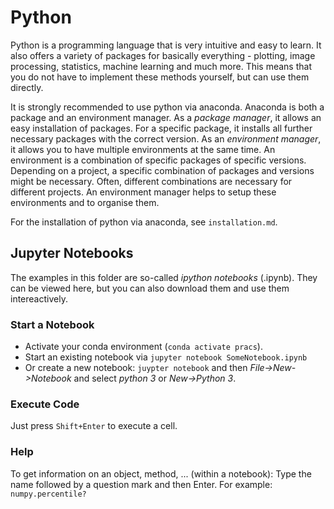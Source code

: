 # Python

Python is a programming language that is very intuitive and easy to learn. It also offers a variety of packages for basically everything - plotting, image processing, statistics, machine learning and much more. This means that you do not have to implement these methods yourself, but can use them directly.

It is strongly recommended to use python via anaconda. Anaconda is both a package and an environment manager. 
As a *package manager*, it allows an easy installation of packages. For a specific package, it installs all further necessary packages with the correct version.
As an *environment manager*, it allows you to have multiple environments at the same time. An environment is a combination of specific packages of specific versions. Depending on a project, a specific combination of packages and versions might be necessary. Often, different combinations are necessary for different projects. An environment manager helps to setup these environments and to organise them.

For the installation of python via anaconda, see `installation.md`.


## Jupyter Notebooks

The examples in this folder are so-called *ipython notebooks* (.ipynb). They can be viewed here, but you can also download them and use them intereactively.


### Start a Notebook

* Activate your conda environment (`conda activate pracs`).
* Start an existing notebook via `jupyter notebook SomeNotebook.ipynb`
* Or create a new notebook: `juypter notebook` and then *File->New->Notebook* and select *python 3* or *New->Python 3*.

### Execute Code

Just press `Shift+Enter` to execute a cell.

### Help

To get information on an object, method, ... (within a notebook): Type the name followed by a question mark and then Enter. For example: `numpy.percentile?`
